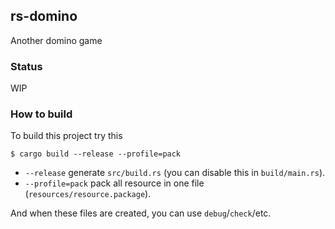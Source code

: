 rs-domino
---
Another domino game

### Status
WIP

### How to build
To build this project try this
```
$ cargo build --release --profile=pack
```

- `--release` generate `src/build.rs` (you can disable this in `build/main.rs`).
- `--profile=pack` pack all resource in one file (`resources/resource.package`).

And when these files are created, you can use `debug`/`check`/etc.
